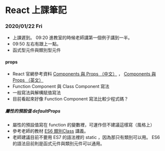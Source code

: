 # React 上課筆記

### 2020/01/22 Fri

- 上課遲到。 09:20 進教室的時候老師講第一個例子講到一半。
- 09:50 左右有跟上一點。
- 函式型元件與類別型元件

#### props

- React 官網參考資料 [Components 與 Props （中文）](https://zh-hant.reactjs.org/docs/components-and-props.html) ， [Components 與 Props （英文）](https://reactjs.org/docs/components-and-props.html)
- Function Component 與 Class Component 寫法
- 一般寫法與解構賦值寫法
- 目前看起來好像 Function Component 寫法比較少程式碼？

##### 屬性的預設值 defaultProps

- 屬性的預設值寫在 function 的變數裡，可運作但不建議這樣寫（風格上）
- 參考老師的教材 [ES6 類別Class](https://github.com/eyesofkids/mfee11-react/blob/main/%E6%95%99%E6%9D%90/0121/ES6%E7%AF%87-%E9%A1%9E%E5%88%A5class.pdf) 講義。
- 老師建議目前不要用 ES7 的語法裡的 static ，因為那只有類別可以用。 ES6 的語法目前則是函式元件與類別元件可以通用。

